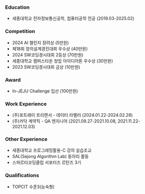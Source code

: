 ### Education
- 세종대학교 전자정보통신공학, 컴퓨터공학 전공 (2019.03-2025.02)

### Competition
- 2024 AI 챌린지 장려상 (5만원)
- 제18회 창의설계경진대회 우수상 (40만원)
- 2024 SW코딩경시대회 2등상 (70만원)
- 세종대학교 캠퍼스타운 창업 아이디어톤 우수상 (30만원)
- 2023 SW코딩경시대회 금상 (10만원)

### Award
- In-JEJU Challenge 입선 (100만원)

### Work Experience
- (주)포트래이 프리랜서 - 데이터 라벨러 (2024.01.22-2024.02.28)
- (주)카닥 계약직 - QA 엔지니어 (2021.09.27-2021.10.08, 2021.11.22-2021.12.03) 


### Other Experience
- 세종대학교 프로그래밍활용-C 강의 실습조교
- SAL(Sejong Algorithm Lab) 동아리 활동
- 스파르타코딩클럽 서포터즈 르탄즈 3기

### Qualifications
- TOPCIT 수준3(능숙형)
